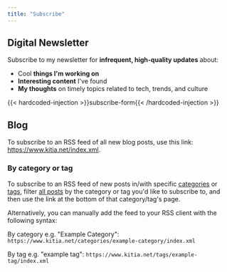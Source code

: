 ```yaml
---
title: "Subscribe"
---
```


## Digital Newsletter

Subscribe to my newsletter for **infrequent, high-quality updates** about:

- Cool **things I'm working on**
- **Interesting content** I've found
- **My thoughts** on timely topics related to tech, trends, and culture

{{< hardcoded-injection >}}subscribe-form{{< /hardcoded-injection >}}

## Blog

To subscribe to an RSS feed of all new blog posts, use this link: <https://www.kitia.net/index.xml>.

### By category or tag

To subscribe to an RSS feed of new posts in/with specific [categories](/categories) or [tags](/tags), filter [all posts](/blog) by the category or tag you'd like to subscribe to, and then use the link at the bottom of that category/tag's page.

Alternatively, you can manually add the feed to your RSS client with the following syntax:

By category e.g. "Example Category": `https://www.kitia.net/categories/example-category/index.xml`

By tag e.g. "example tag": `https://www.kitia.net/tags/example-tag/index.xml`
